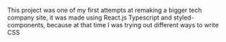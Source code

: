 This project was one of my first attempts at remaking a bigger tech company site,
it was made using React.js Typescript and styled-components, because at that time I was trying out different ways to write CSS

